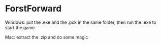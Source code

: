 # ForstForward
Windows: put the .exe and the .pck in the same folder, then run the .exe to start the game.

Mac: extract the .zip and do some magic

